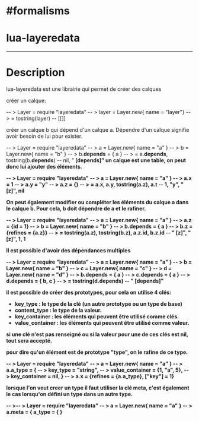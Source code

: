 #formalisms
=======
lua-layeredata
==============

--------------

Description
===========
lua-layeredata est une librairie qui permet de créer des calques

créer un calque: 

--    > Layer = require "layeredata"
--    > layer = Layer.new{ name = "layer"}
--    > = tostring(layer)
--    [[<layer>]]

créer un calque b qui dépend d'un calque a. Dépendre d'un calque signifie avoir besoin de lui pour exister.

--    > Layer = require "layeredata"
--    > a = Layer.new{ name = "a" }
--    > b = Layer.new{ name = "b" }
--    > b.__depends__ = { a }
--    > = a.__depends__, tostring(b.__depends__)
--    nil, "<b> [__depends__]"
un calque est une table, on peut donc lui ajouter des éléments.

--    > Layer = require "layeredata"
--    > a = Layer.new{ name = "a" }
--    > a.x = 1
--    > a.y = "y"
--    > a.z = {}
--    > = a.x, a.y, tostring(a.z), a.t
--    1, "y", "<a> [z]", nil

On peut également modifier ou compléter les éléments du calque a dans le calque b. Pour cela, b doit dépendre de a et le rafiner.

--    > Layer = require "layeredata"
--    > a = Layer.new{ name = "a" }
--    > a.z = {id = 1}
--    > b = Layer.new{ name = "b" }
--    > b.__depends__ = { a }
--    > b.z = {__refines__ = {a.z}}
--    > = tostring(a.z), tostring(b.z), a.z.id, b.z.id
--    "<a> [z]", "<b> [z]", 1, 1

Il est possible d'avoir des dépendances multiples

--    > Layer = require "layeredata"
--    > a = Layer.new{ name = "a" }
--    > b = Layer.new{ name = "b" }
--    > c = Layer.new{ name = "c" }
--    > d = Layer.new{ name = "d" }
--    > b.__depends__ = { a }
--    > c.__depends__ = { a }
--    > d.__depends__ = { b, c }
--    > = tostring(d.__depends__)
--    "<d> [__depends__]"

il est possible de créer des prototypes, pour cela on utilise 4 clés:
* key_type : le type de la clé (un autre prototype ou un type de base)
* content_type : le type de la valeur. 
* key_container : les éléments qui peuvent être utilisé comme clés.
* value_container : les éléments qui peuvent être utilisé comme valeur.

si une clé n'est pas renseigné ou si la valeur pour une de ces clés est nil, tout sera accepté. 

pour dire qu'un élément est de prototype "type", on le rafine de ce type.

--    > Layer = require "layeredata"
--    > a = Layer.new{ name = "a" }
--    > a.a_type = {
--    >   key_type = "string",
--    >   value_container = {1, "a", 5},
--    >   key_container =  nil, }
--    > a.x = {__refines__ = {a.a_type}, ["key"] = 1}


lorsque l'on veut creer un type il faut utiliser la clé __meta__, c'est également le cas lorsqu'on défini un type dans un autre type.

--    >--    > Layer = require "layeredata"
--    > a = Layer.new{ name = "a" }
--    > a.__meta__ = { a_type = { } 

